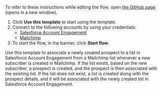 To refer to these instructions while editing the flow, open [the GitHub page](https://github.com/ot4i/app-connect-templates/tree/main/resources/markdown/Associate%20a%20new%20prospect%20to%20a%20list%20in%20Salesforce%20Account%20Engagement%20when%20a%20new%20subscriber%20is%20created%20in%20Mailchimp_instructions.md) (opens in a new window).

1. Click **Use this template** to start using the template.
2. Connect to the following accounts by using your credentials:
   - [Salesforce Account Engagement](https://ibm.biz/acsalesforceae) 
   - [Mailchimp](https://ibm.biz/acmailchimp)
3. To start the flow, in the banner, click **Start flow**.

Use this template to associate a newly created prospect to a list in Salesforce Account Engagement from a Mailchimp list whenever a new subscriber is created in Mailchimp. If the list exists, based on the new subscriber, a prospect is created, and the prospect is then associated with the existing list. If the list does not exist, a list is created along with the prospect details, and it will be associated with the newly created list in Salesforce Account Engagement.
